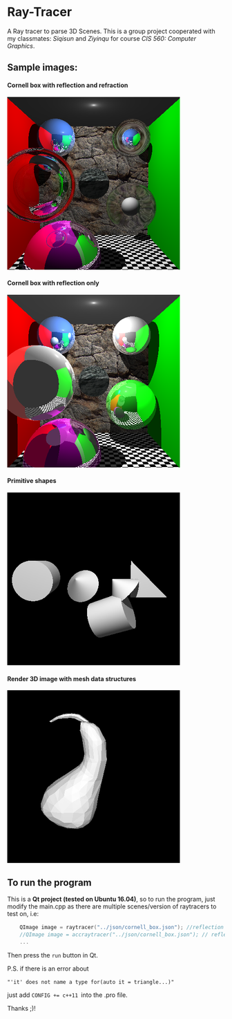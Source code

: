 # Ray-Tracer
A Ray tracer to parse 3D Scenes.
This is a group project cooperated with my classmates: _Siqisun_ and _Ziyinqu_ for course _CIS 560: Computer Graphics_.
## Sample images:
#### Cornell box with reflection and refraction
![Cornell_refelec](https://github.com/Aieener/Ray-Tracer/blob/master/cornell_reflec_refrac.png?raw=true "Cornell_refelec")
#### Cornell box with reflection only
![Cornell_refeleconly](https://github.com/Aieener/Ray-Tracer/blob/master/cornell_reflectonly_result.png?raw=true "Cornell_refeleconly")
#### Primitive shapes
![Primitive_shapes](https://github.com/Aieener/Ray-Tracer/blob/master/my_shapes.png?raw=true "Primitive_shapes")
#### Render 3D image with mesh data structures
![mesh](https://github.com/Aieener/Ray-Tracer/blob/master/gourd.png?raw=true "mesh")

## To run the program
This is a **Qt project (tested on Ubuntu 16.04)**, so to run the program, just modify the main.cpp as there are multiple
scenes/version of raytracers to test on, i.e:
```c++
	QImage image = raytracer("../json/cornell_box.json"); //reflection + refraction    
	//QImage image = accraytracer("../json/cornell_box.json"); // reflection only
	...
```
Then press the `run` button in Qt.

P.S. if there is an error about 
```
"'it' does not name a type for(auto it = triangle...)"
```
just add `CONFIG += c++11 `into the .pro file.

Thanks ;)!
